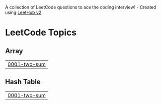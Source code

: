 A collection of LeetCode questions to ace the coding interview! - Created using [LeetHub v2](https://github.com/arunbhardwaj/LeetHub-2.0)
<!---LeetCode Topics Start-->
# LeetCode Topics
## Array
|  |
| ------- |
| [0001-two-sum](https://github.com/Rajaselvam19/Leetcode/tree/master/0001-two-sum) |
## Hash Table
|  |
| ------- |
| [0001-two-sum](https://github.com/Rajaselvam19/Leetcode/tree/master/0001-two-sum) |
<!---LeetCode Topics End-->